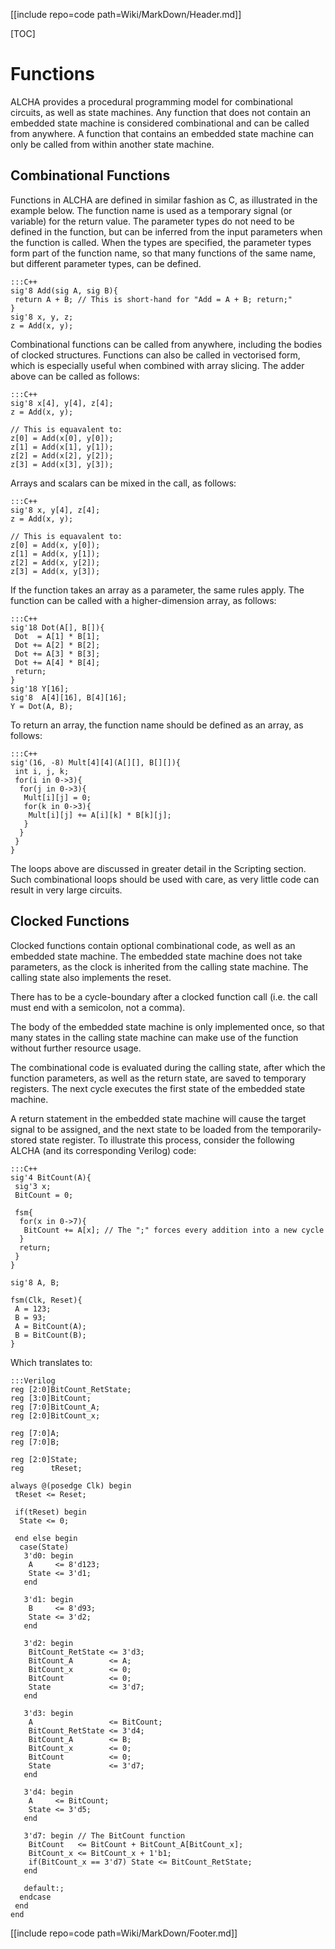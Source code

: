 [[include repo=code path=Wiki/MarkDown/Header.md]]

[TOC]

# Functions
ALCHA provides a procedural programming model for combinational circuits, as well as state machines.  Any function that does not contain an embedded state machine is considered combinational and can be called from anywhere.  A function that contains an embedded state machine can only be called from within another state machine.

## Combinational Functions
Functions in ALCHA are defined in similar fashion as C, as illustrated in the example below.  The function name is used as a temporary signal (or variable) for the return value.  The parameter types do not need to be defined in the function, but can be inferred from the input parameters when the function is called.  When the types are specified, the parameter types form part of the function name, so that many functions of the same name, but different parameter types, can be defined.

    :::C++
    sig'8 Add(sig A, sig B){
     return A + B; // This is short-hand for "Add = A + B; return;"
    }
    sig'8 x, y, z;
    z = Add(x, y);

Combinational functions can be called from anywhere, including the bodies of clocked structures.  Functions can also be called in vectorised form, which is especially useful when combined with array slicing.  The adder above can be called as follows:

    :::C++
    sig'8 x[4], y[4], z[4];
    z = Add(x, y);

    // This is equavalent to:
    z[0] = Add(x[0], y[0]);
    z[1] = Add(x[1], y[1]);
    z[2] = Add(x[2], y[2]);
    z[3] = Add(x[3], y[3]);

Arrays and scalars can be mixed in the call, as follows:

    :::C++
    sig'8 x, y[4], z[4];
    z = Add(x, y);

    // This is equavalent to:
    z[0] = Add(x, y[0]);
    z[1] = Add(x, y[1]);
    z[2] = Add(x, y[2]);
    z[3] = Add(x, y[3]);

If the function takes an array as a parameter, the same rules apply.  The function can be called with a higher-dimension array, as follows:

    :::C++
    sig'18 Dot(A[], B[]){
     Dot  = A[1] * B[1];
     Dot += A[2] * B[2];
     Dot += A[3] * B[3];
     Dot += A[4] * B[4];
     return;
    }
    sig'18 Y[16];
    sig'8  A[4][16], B[4][16];
    Y = Dot(A, B);

To return an array, the function name should be defined as an array, as follows:

    :::C++
    sig'(16, -8) Mult[4][4](A[][], B[][]){
     int i, j, k;
     for(i in 0->3){
      for(j in 0->3){
       Mult[i][j] = 0;
       for(k in 0->3){
        Mult[i][j] += A[i][k] * B[k][j];
       }
      }
     }
    }

The loops above are discussed in greater detail in the Scripting section.  Such combinational loops should be used with care, as very little code can result in very large circuits.

## Clocked Functions
Clocked functions contain optional combinational code, as well as an embedded state machine.  The embedded state machine does not take parameters, as the clock is inherited from the calling state machine.  The calling state also implements the reset.

There has to be a cycle-boundary after a clocked function call (i.e. the call must end with a semicolon, not a comma).

The body of the embedded state machine is only implemented once, so that many states in the calling state machine can make use of the function without further resource usage.

The combinational code is evaluated during the calling state, after which the function parameters, as well as the return state, are saved to temporary registers.  The next cycle executes the first state of the embedded state machine.

A return statement in the embedded state machine will cause the target signal to be assigned, and the next state to be loaded from the temporarily-stored state register.  To illustrate this process, consider the following ALCHA (and its corresponding Verilog) code:

    :::C++
    sig'4 BitCount(A){
     sig'3 x;
     BitCount = 0;

     fsm{
      for(x in 0->7){
       BitCount += A[x]; // The ";" forces every addition into a new cycle
      }
      return;
     }
    }

    sig'8 A, B;

    fsm(Clk, Reset){
     A = 123;
     B = 93;
     A = BitCount(A);
     B = BitCount(B);
    }

Which translates to:

    :::Verilog
    reg [2:0]BitCount_RetState;
    reg [3:0]BitCount;
    reg [7:0]BitCount_A;
    reg [2:0]BitCount_x;

    reg [7:0]A;
    reg [7:0]B;

    reg [2:0]State;
    reg      tReset;

    always @(posedge Clk) begin
     tReset <= Reset;

     if(tReset) begin
      State <= 0;

     end else begin
      case(State)
       3'd0: begin
        A     <= 8'd123;
        State <= 3'd1;
       end
       
       3'd1: begin
        B     <= 8'd93;
        State <= 3'd2;
       end
       
       3'd2: begin
        BitCount_RetState <= 3'd3;
        BitCount_A        <= A;
        BitCount_x        <= 0;
        BitCount          <= 0;
        State             <= 3'd7;
       end
       
       3'd3: begin
        A                 <= BitCount;
        BitCount_RetState <= 3'd4;
        BitCount_A        <= B;
        BitCount_x        <= 0;
        BitCount          <= 0;
        State             <= 3'd7;
       end

       3'd4: begin
        A     <= BitCount;
        State <= 3'd5;
       end
       
       3'd7: begin // The BitCount function
        BitCount   <= BitCount + BitCount_A[BitCount_x];
        BitCount_x <= BitCount_x + 1'b1;
        if(BitCount_x == 3'd7) State <= BitCount_RetState;
       end

       default:;
      endcase
     end
    end

[[include repo=code path=Wiki/MarkDown/Footer.md]]

